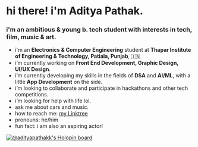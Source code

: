 # hi there! i'm **Aditya Pathak**.
### i'm an ambitious & young b. tech student with interests in tech, film, music & art. 

- i'm an **Electronics & Computer Engineering** student at **Thapar Institute of Engineering & Technology, Patiala, Punjab**, 🇮🇳
- i’m currently working on **Front End Development, Graphic Design, UI/UX Design**.
- i’m currently developing my skills in the fields of **DSA** and **AI/ML**, with a little **App Development** on the side.
- i’m looking to collaborate and participate in hackathons and other tech competitions.
- i’m looking for help with life lol.
- ask me about cars and music.
- how to reach me: [my Linktree](https://linktr.ee/adityapathakk)
- pronouns: he/him
- fun fact: i am also an aspiring actor!

[![@adityapathakk's Holopin board](https://holopin.me/adityapathakk)](https://holopin.io/@adityapathakk)
